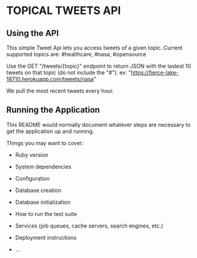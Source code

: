 # TOPICAL TWEETS API

## Using the API
This simple Tweet Api lets you access tweets of a given topic.
Current supported topics are: #healthcare, #nasa, #opensource

Use the GET "/tweets/{topic}" endpoint to return JSON with the lastest 10 tweets on that topic (do not include the "#").
ex: "https://fierce-lake-18710.herokuapp.com/tweets/nasa" 

We pull the most recent tweets every hour.


## Running the Application

This README would normally document whatever steps are necessary to get the
application up and running.

Things you may want to cover:

* Ruby version

* System dependencies

* Configuration

* Database creation

* Database initialization

* How to run the test suite

* Services (job queues, cache servers, search engines, etc.)

* Deployment instructions

* ...
